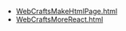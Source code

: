 * [WebCraftsMakeHtmlPage.html](WebCraftsMakeHtmlPage.html)
* [WebCraftsMoreReact.html](WebCraftsMoreReact.html)